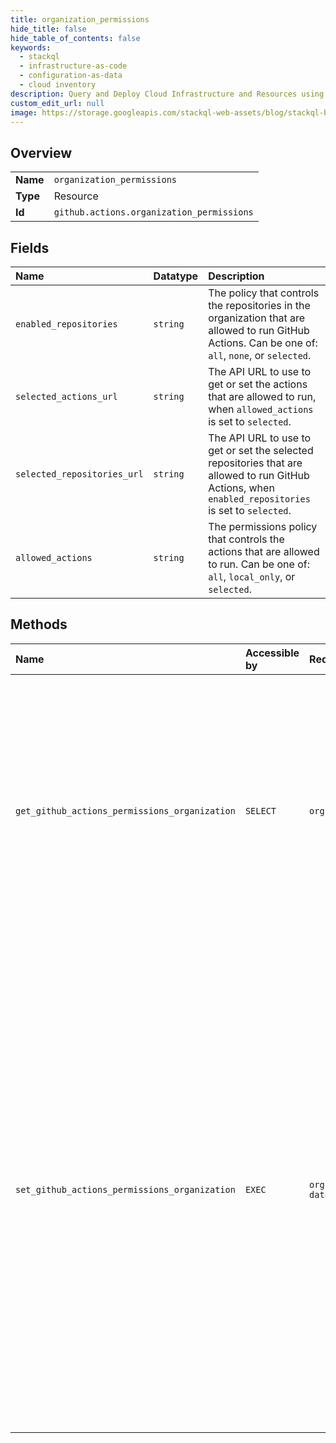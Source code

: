```yaml
---
title: organization_permissions
hide_title: false
hide_table_of_contents: false
keywords:
  - stackql
  - infrastructure-as-code
  - configuration-as-data
  - cloud inventory
description: Query and Deploy Cloud Infrastructure and Resources using SQL
custom_edit_url: null
image: https://storage.googleapis.com/stackql-web-assets/blog/stackql-blog-post-featured-image.png
---
```

  
    

## Overview
<table><tbody>
<tr><td><b>Name</b></td><td><code>organization_permissions</code></td></tr>
<tr><td><b>Type</b></td><td>Resource</td></tr>
<tr><td><b>Id</b></td><td><code>github.actions.organization_permissions</code></td></tr>
</tbody></table>

## Fields
| Name | Datatype | Description |
|:-----|:---------|:------------|
| `enabled_repositories` | `string` | The policy that controls the repositories in the organization that are allowed to run GitHub Actions. Can be one of: `all`, `none`, or `selected`. |
| `selected_actions_url` | `string` | The API URL to use to get or set the actions that are allowed to run, when `allowed_actions` is set to `selected`. |
| `selected_repositories_url` | `string` | The API URL to use to get or set the selected repositories that are allowed to run GitHub Actions, when `enabled_repositories` is set to `selected`. |
| `allowed_actions` | `string` | The permissions policy that controls the actions that are allowed to run. Can be one of: `all`, `local_only`, or `selected`. |
## Methods
| Name | Accessible by | Required Params | Description |
|:-----|:--------------|:----------------|:------------|
| `get_github_actions_permissions_organization` | `SELECT` | `org` | Gets the GitHub Actions permissions policy for repositories and allowed actions in an organization.<br /><br />You must authenticate using an access token with the `admin:org` scope to use this endpoint. GitHub Apps must have the `administration` organization permission to use this API. |
| `set_github_actions_permissions_organization` | `EXEC` | `org, data__enabled_repositories` | Sets the GitHub Actions permissions policy for repositories and allowed actions in an organization.<br /><br />If the organization belongs to an enterprise that has set restrictive permissions at the enterprise level, such as `allowed_actions` to `selected` actions, then you cannot override them for the organization.<br /><br />You must authenticate using an access token with the `admin:org` scope to use this endpoint. GitHub Apps must have the `administration` organization permission to use this API. |
